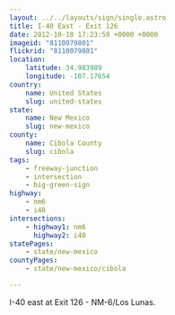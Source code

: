 ```yaml
---
layout: ../../layouts/sign/single.astro
title: I-40 East - Exit 126
date: 2012-10-10 17:23:59 +0000 +0000
imageid: "8110079801"
flickrid: "8110079801"
location:
    latitude: 34.983989
    longitude: -107.17654
country:
    name: United States
    slug: united-states
state:
    name: New Mexico
    slug: new-mexico
county:
    name: Cibola County
    slug: cibola
tags:
    - freeway-junction
    - intersection
    - big-green-sign
highway:
    - nm6
    - i40
intersections:
    - highway1: nm6
      highway2: i40
statePages:
    - state/new-mexico
countyPages:
    - state/new-mexico/cibola

---
```

I-40 east at Exit 126 - NM-6/Los Lunas.